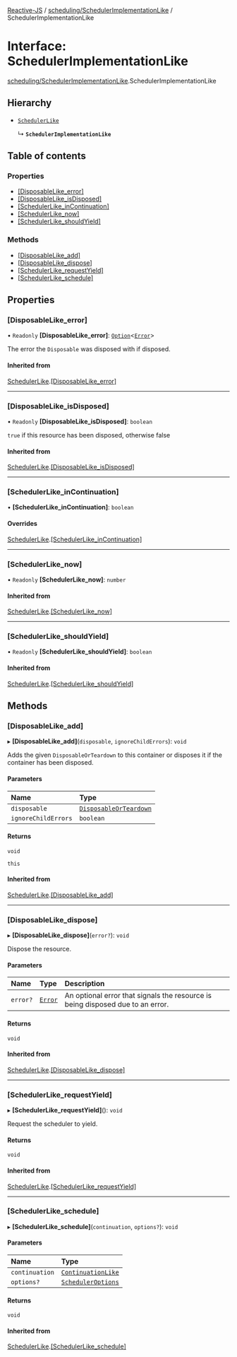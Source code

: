 [Reactive-JS](../README.md) / [scheduling/SchedulerImplementationLike](../modules/scheduling_SchedulerImplementationLike.md) / SchedulerImplementationLike

# Interface: SchedulerImplementationLike

[scheduling/SchedulerImplementationLike](../modules/scheduling_SchedulerImplementationLike.md).SchedulerImplementationLike

## Hierarchy

- [`SchedulerLike`](scheduling_SchedulerLike.SchedulerLike.md)

  ↳ **`SchedulerImplementationLike`**

## Table of contents

### Properties

- [[DisposableLike\_error]](scheduling_SchedulerImplementationLike.SchedulerImplementationLike.md#[disposablelike_error])
- [[DisposableLike\_isDisposed]](scheduling_SchedulerImplementationLike.SchedulerImplementationLike.md#[disposablelike_isdisposed])
- [[SchedulerLike\_inContinuation]](scheduling_SchedulerImplementationLike.SchedulerImplementationLike.md#[schedulerlike_incontinuation])
- [[SchedulerLike\_now]](scheduling_SchedulerImplementationLike.SchedulerImplementationLike.md#[schedulerlike_now])
- [[SchedulerLike\_shouldYield]](scheduling_SchedulerImplementationLike.SchedulerImplementationLike.md#[schedulerlike_shouldyield])

### Methods

- [[DisposableLike\_add]](scheduling_SchedulerImplementationLike.SchedulerImplementationLike.md#[disposablelike_add])
- [[DisposableLike\_dispose]](scheduling_SchedulerImplementationLike.SchedulerImplementationLike.md#[disposablelike_dispose])
- [[SchedulerLike\_requestYield]](scheduling_SchedulerImplementationLike.SchedulerImplementationLike.md#[schedulerlike_requestyield])
- [[SchedulerLike\_schedule]](scheduling_SchedulerImplementationLike.SchedulerImplementationLike.md#[schedulerlike_schedule])

## Properties

### [DisposableLike\_error]

• `Readonly` **[DisposableLike\_error]**: [`Option`](../modules/util_Option.md#option)<[`Error`](../modules/util_DisposableLike.md#error)\>

The error the `Disposable` was disposed with if disposed.

#### Inherited from

[SchedulerLike](scheduling_SchedulerLike.SchedulerLike.md).[[DisposableLike_error]](scheduling_SchedulerLike.SchedulerLike.md#[disposablelike_error])

___

### [DisposableLike\_isDisposed]

• `Readonly` **[DisposableLike\_isDisposed]**: `boolean`

`true` if this resource has been disposed, otherwise false

#### Inherited from

[SchedulerLike](scheduling_SchedulerLike.SchedulerLike.md).[[DisposableLike_isDisposed]](scheduling_SchedulerLike.SchedulerLike.md#[disposablelike_isdisposed])

___

### [SchedulerLike\_inContinuation]

• **[SchedulerLike\_inContinuation]**: `boolean`

#### Overrides

[SchedulerLike](scheduling_SchedulerLike.SchedulerLike.md).[[SchedulerLike_inContinuation]](scheduling_SchedulerLike.SchedulerLike.md#[schedulerlike_incontinuation])

___

### [SchedulerLike\_now]

• `Readonly` **[SchedulerLike\_now]**: `number`

#### Inherited from

[SchedulerLike](scheduling_SchedulerLike.SchedulerLike.md).[[SchedulerLike_now]](scheduling_SchedulerLike.SchedulerLike.md#[schedulerlike_now])

___

### [SchedulerLike\_shouldYield]

• `Readonly` **[SchedulerLike\_shouldYield]**: `boolean`

#### Inherited from

[SchedulerLike](scheduling_SchedulerLike.SchedulerLike.md).[[SchedulerLike_shouldYield]](scheduling_SchedulerLike.SchedulerLike.md#[schedulerlike_shouldyield])

## Methods

### [DisposableLike\_add]

▸ **[DisposableLike_add]**(`disposable`, `ignoreChildErrors`): `void`

Adds the given `DisposableOrTeardown` to this container or disposes it if the container has been disposed.

#### Parameters

| Name | Type |
| :------ | :------ |
| `disposable` | [`DisposableOrTeardown`](../modules/util_DisposableLike.md#disposableorteardown) |
| `ignoreChildErrors` | `boolean` |

#### Returns

`void`

`this`

#### Inherited from

[SchedulerLike](scheduling_SchedulerLike.SchedulerLike.md).[[DisposableLike_add]](scheduling_SchedulerLike.SchedulerLike.md#[disposablelike_add])

___

### [DisposableLike\_dispose]

▸ **[DisposableLike_dispose]**(`error?`): `void`

Dispose the resource.

#### Parameters

| Name | Type | Description |
| :------ | :------ | :------ |
| `error?` | [`Error`](../modules/util_DisposableLike.md#error) | An optional error that signals the resource is being disposed due to an error. |

#### Returns

`void`

#### Inherited from

[SchedulerLike](scheduling_SchedulerLike.SchedulerLike.md).[[DisposableLike_dispose]](scheduling_SchedulerLike.SchedulerLike.md#[disposablelike_dispose])

___

### [SchedulerLike\_requestYield]

▸ **[SchedulerLike_requestYield]**(): `void`

Request the scheduler to yield.

#### Returns

`void`

#### Inherited from

[SchedulerLike](scheduling_SchedulerLike.SchedulerLike.md).[[SchedulerLike_requestYield]](scheduling_SchedulerLike.SchedulerLike.md#[schedulerlike_requestyield])

___

### [SchedulerLike\_schedule]

▸ **[SchedulerLike_schedule]**(`continuation`, `options?`): `void`

#### Parameters

| Name | Type |
| :------ | :------ |
| `continuation` | [`ContinuationLike`](scheduling_ContinuationLike.ContinuationLike.md) |
| `options?` | [`SchedulerOptions`](../modules/scheduling_SchedulerLike.md#scheduleroptions) |

#### Returns

`void`

#### Inherited from

[SchedulerLike](scheduling_SchedulerLike.SchedulerLike.md).[[SchedulerLike_schedule]](scheduling_SchedulerLike.SchedulerLike.md#[schedulerlike_schedule])
